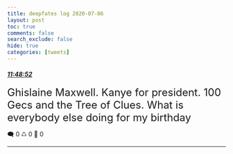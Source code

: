 ```yaml
---
title: deepfates log 2020-07-06
layout: post
toc: true
comments: false
search_exclude: false
hide: true
categories: [tweets]
---
```



#### <a href = "https://twitter.com/deepfates/status/1280197033035395072">*11:48:52*</a>

<font size="5">Ghislaine Maxwell. Kanye for president. 100 Gecs and the Tree of Clues.  What is everybody else doing for my birthday</font>



🗨️ 0 ♺ 0 🤍  0   

---
    
            

